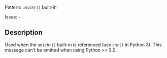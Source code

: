 Pattern: `unichr()` built-in

Issue: -

## Description

Used when the `unichr()` built-in is referenced (use `chr()` in Python 3). This message can't be emitted when using Python >= 3.0.
